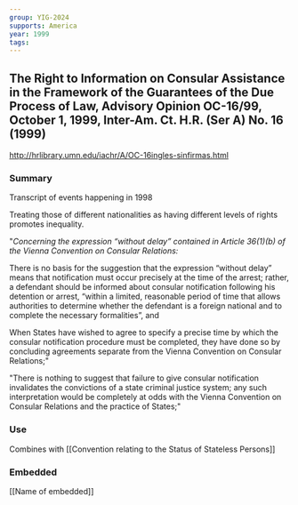 ```yaml
---
group: YIG-2024
supports: America
year: 1999
tags:
---
```

## The Right to Information on Consular Assistance in the Framework of the Guarantees of the Due Process of Law, Advisory Opinion OC-16/99, October 1, 1999, Inter-Am. Ct. H.R. (Ser A) No. 16 (1999)

http://hrlibrary.umn.edu/iachr/A/OC-16ingles-sinfirmas.html

### Summary


Transcript of events happening in 1998

Treating those of different nationalities as having different levels of rights promotes inequality.

"_Concerning the expression “without delay” contained in Article 36(1)(b) of the Vienna Convention on Consular Relations:_

There is no basis for the suggestion that the expression “without delay” means that notification must occur precisely at the time of the arrest; rather, a defendant should be informed about consular notification following his detention or arrest, “within a limited, reasonable period of time that allows authorities to determine whether the defendant is a foreign national and to complete the necessary formalities”, and

When States have wished to agree to specify a precise time by which the consular notification procedure must be completed, they have done so by concluding agreements separate from the Vienna Convention on Consular Relations;"

"There is nothing to suggest that failure to give consular notification invalidates the convictions of a state criminal justice system; any such interpretation would be completely at odds with the Vienna Convention on Consular Relations and the practice of States;"

### Use

Combines with [[Convention relating to the Status of Stateless Persons]]

### Embedded

[[Name of embedded]]